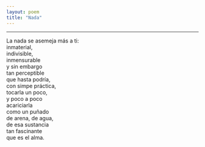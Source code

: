 ```yaml
---
layout: poem
title: "Nada"
---
```


-----

La nada se asemeja más a ti:<br>
inmaterial,<br>
indivisible,<br>
inmensurable<br>
y sin embargo<br>
tan perceptible<br>
que hasta podría,<br>
con simpe práctica,<br>
tocarla un poco,<br>
y poco a poco<br>
acariciarla<br>
como un puñado<br>
de arena, de agua,<br>
de esa sustancia<br>
tan fascinante<br>
que es el alma.